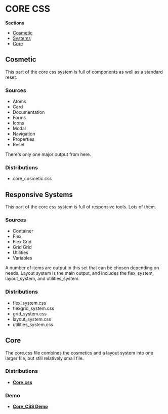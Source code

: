 # CORE CSS

**Sections**

- [Cosmetic](#user-content-cosmetic)
- [Systems](#user-content-responsive-systems)
- [Core](#user-content-core)

## Cosmetic

This part of the core css system is full of components as well as a standard reset.

### Sources
- Atoms
- Card
- Documentation
- Forms
- Icons
- Modal
- Navigation
- Properties
- Reset

There's only one major output from here.

### Distributions

- core_cosmetic.css

## Responsive Systems

This part of the core css system is full of responsive tools. Lots of them.

### Sources

- Container
- Flex
- Flex Grid
- Grid Grid
- Utilities
- Variables

A number of items are output in this set that can be chosen depending on needs. Layout system is the main output, and includes the flex_system, layout_system, and utilities_system.

### Distributions

- flex_system.css
- flexgrid_system.css
- grid_system.css
- layout_system.css
- utilities_system.css


## Core

The core.css file combines the cosmetics and a layout system into one larger file, but still relatively small file.

### Distributions

- **[Core.css](https://cdn.jsdelivr.net/gh/bronkula/apptools@0.3.5/core_css/dist/core.css)**

### Demo

- **[Core_CSS Demo](https://bronkula.github.io/apptools/core_css/index.html)**